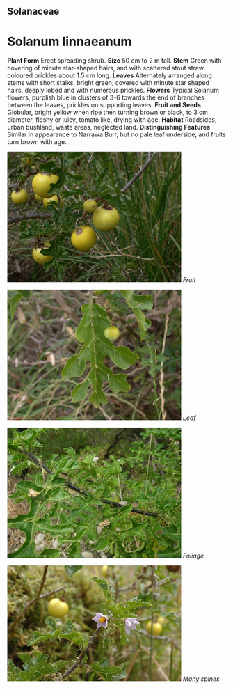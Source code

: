 ## Solanaceae
# Solanum linnaeanum
 **Plant Form** Erect spreading shrub. **Size** 50 cm to 2 m tall. **Stem** Green with covering of minute star-shaped hairs, and with scattered stout straw coloured prickles about 1.5 cm long. **Leaves** Alternately arranged along stems with short stalks, bright green, covered with minute star shaped hairs, deeply lobed and with numerous prickles. **Flowers** Typical Solanum flowers, purplish blue in clusters of 3-6 towards the end of branches between the leaves, prickles on supporting leaves. **Fruit and Seeds** Globular, bright yellow when ripe then turning brown or black, to 3 cm diameter, fleshy or juicy, tomato like, drying with age. **Habitat** Roadsides, urban bushland, waste areas, neglected land. **Distinguishing Features** Similar in appearance to Narrawa Burr, but no pale leaf underside, and fruits turn brown with age.


![Fruit](21127_Solanum-linnaeanum15.jpg)
 *Fruit* 

![Leaf](21124_Solanum-linnaeanum12.jpg)
 *Leaf* 

![Foliage](21136_Solanum-linnaeanum08.jpg)
 *Foliage* 

![Many spines](21121_Solanum-linnaeanum09.jpg)
 *Many spines* 

